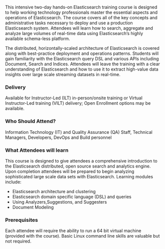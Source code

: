 <!-- Elasticsearch -->

This intensive two-day hands-on Elasticsearch training course is designed to help working technology professionals master the essential aspects and operations of Elasticsearch. The course covers all of the key concepts and administrative tasks necessary to deploy and use a production Elasticsearch system. Attendees will learn how to search, aggregate and analyze large volumes of real-time data using Elasticsearch’s highly available schema-less platform.

The distributed, horizontally-scaled architecture of Elasticsearch is covered along with best-practice deployment and operations patterns. Students will gain familiarity with the Elasticsearch query DSL and various APIs including Document, Search and Indices. Attendees will leave the training with a clear understanding of Elasticsearch and how to use it to extract high-value data insights over large scale streaming datasets in real-time.


### Delivery

Available for Instructor-Led (ILT) in-person/onsite training or Virtual Instructor-Led training (VILT) delivery; Open Enrollment options may be available.


### Who Should Attend?

Information Technology (IT) and Quality Assurance (QA) Staff, Technical Managers, Developers, DevOps and Build personnel


### What Attendees will learn

This course is designed to give attendees a comprehensive introduction to the Elasticsearch distributed, open source
search and analytics engine. Upon completion attendees will be prepared to begin analyzing sophisticated large scale
data sets with Elasticsearch. Learning modules include:

- Elasticsearch architecture and clustering
- Elasticsearch domain specific language (DSL) and queries
- Using Analyzers,Suggestions, and Suggesters
- Document Modeling


### Prerequisites

Each attendee will require the ability to run a 64 bit virtual machine (provided with the course). Basic Linux command
line skills are valuable but not required.



